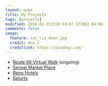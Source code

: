 ```yaml
---
layout: page
title: My Projects
tags: [projects]
modified: 2016-01-213T20:53:07.573882-04:00
comments: false
image:
  feature: cat_lie_down.jpg
  credit: Ana_J
  creditlink: https://pixabay.com/
---
```


* [Route 66 Virtual Walk][Route66VirtualWalk] (ongoing)
* [Sensei Market Place][SenseiMarketPlace]
* [Reno Hotels][RenoHotel]
* [Splurty][Splurty]

[Route66VirtualWalk]: http://route-sixty-six-hiromi.herokuapp.com/
[SenseiMarketPlace]: https://flixter-hiromi.herokuapp.com/
[RenoHotel]: http://nomster-by-hiromi.herokuapp.com/
[Splurty]: http://splurtybyhiromi.herokuapp.com/